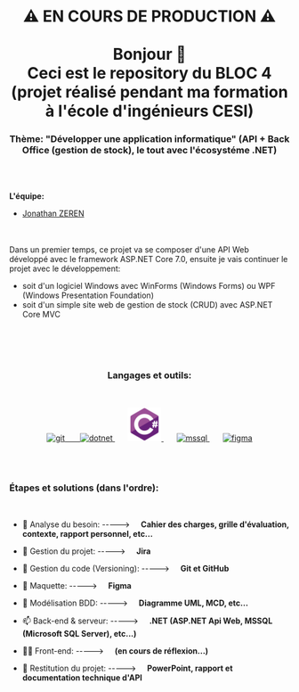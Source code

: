 <!-- (Fait PAR JON) -->

<h1 align="center">⚠️ EN COURS DE PRODUCTION ⚠️ <br> <br> Bonjour 👋 <br> Ceci est le repository du BLOC 4 <br> (projet réalisé pendant ma formation à l'école d'ingénieurs CESI)</h1>
<h3 align="center">Thème: "Développer une application informatique" (API + Back Office (gestion de stock), le tout avec l'écosystéme .NET)</h3><br><br>

**L'équipe:** <br>

- [Jonathan ZEREN](https://github.com/jon-zer-1113) <br><br><br>

Dans un premier temps, ce projet va se composer d'une API Web développé avec le framework ASP.NET Core 7.0, 
ensuite je vais continuer le projet avec le développement: 
- soit d'un logiciel Windows avec WinForms (Windows Forms) ou WPF (Windows Presentation Foundation)
- soit d'un simple site web de gestion de stock (CRUD) avec ASP.NET Core MVC
<br><br><br><br><br>

**<h3 align="center">Langages et outils:</h3><br>**

<p align="center">
<a href="https://git-scm.com/" target="_blank" rel="noreferrer"> <img src="https://www.vectorlogo.zone/logos/git-scm/git-scm-icon.svg" alt="git" width="60" height="60"/> &nbsp; &nbsp; &nbsp; <a href="https://dotnet.microsoft.com/" target="_blank" rel="noreferrer"> <img src="https://upload.wikimedia.org/wikipedia/commons/7/7d/Microsoft_.NET_logo.svg" alt="dotnet" width="60" height="60"/> </a> &nbsp; &nbsp; &nbsp; <a href="https://learn.microsoft.com/fr-fr/dotnet/csharp/" target="_blank" rel="noreferrer"> <img src="https://raw.githubusercontent.com/devicons/devicon/master/icons/csharp/csharp-original.svg" alt="csharp" width="60" height="60"/> </a> &nbsp; &nbsp; &nbsp; <a href="https://www.microsoft.com/fr-fr/sql-server" target="_blank" rel="noreferrer"> <img src="https://www.svgrepo.com/show/303229/microsoft-sql-server-logo.svg" alt="mssql" width="60" height="60"/> </a> &nbsp; &nbsp; &nbsp; <a href="https://www.figma.com/fr/" target="_blank" rel="noreferrer"> <img src="https://www.vectorlogo.zone/logos/figma/figma-icon.svg" alt="figma" width="60" height="60"/> </a>
</p> <br><br>

**<h3>Étapes et solutions (dans l'ordre):</h3><br>**

- 🌱 Analyse du besoin: -----> &nbsp;&nbsp;&nbsp; **Cahier des charges, grille d'évaluation, contexte, rapport personnel, etc...**

- 🔭 Gestion du projet: -----> &nbsp;&nbsp;&nbsp; **Jira**

- 🤝 Gestion du code (Versioning): -----> &nbsp;&nbsp;&nbsp; **Git et GitHub**

- 🎨 Maquette: -----> &nbsp;&nbsp;&nbsp; **Figma**

- 💬 Modélisation BDD: -----> &nbsp;&nbsp;&nbsp; **Diagramme UML, MCD, etc...**

- 📫 Back-end & serveur: -----> &nbsp;&nbsp;&nbsp; **.NET (ASP.NET Api Web, MSSQL (Microsoft SQL Server), etc...)**

- 👨‍💻 Front-end: -----> &nbsp;&nbsp;&nbsp; **(en cours de réflexion...)**

- 📝 Restitution du projet: -----> &nbsp;&nbsp;&nbsp; **PowerPoint, rapport et documentation technique d'API**

  
  
<!--

<p align="center"> <img src="https://komarev.com/ghpvc/?username=jon-zer-1113&label=Profile%20views&color=0e75b6&style=flat" alt="jon-zer-1113" /> </p><br><br>

<br><br><br><p><img align="right" src="https://github-readme-stats.vercel.app/api?username=jon-zer-1113&show_icons=true&locale=en" alt="jon-zer-1113" /></p>

&nbsp; &nbsp; &nbsp; <a href="https://azure.microsoft.com/fr-fr/" target="_blank" rel="noreferrer"> <img src="https://upload.wikimedia.org/wikipedia/commons/a/a8/Microsoft_Azure_Logo.svg" alt="azure" width="60" height="60"/> </a>

-->
